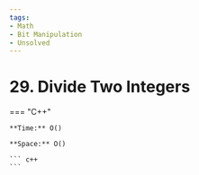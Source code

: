 ```yaml
---
tags:
- Math
- Bit Manipulation
- Unsolved
---
```



# 29. Divide Two Integers

=== "C++"

    **Time:** O()

    **Space:** O()

    ``` c++
    ```
